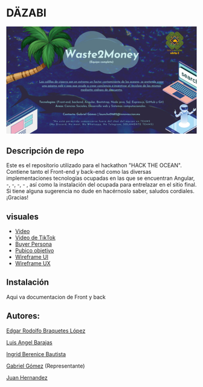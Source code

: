 # DÄZABI
![banner-waste2money](CloudTaxers_.png)

## Descripción de repo

Este es el repositorio utilizado para el hackathon "HACK THE OCEAN". Contiene tanto el Front-end y back-end como las diversas implementaciones tecnologías ocupadas en las que se encuentran Angular, -, -, -, - , así como la instalación del ocupada para entrelazar en el sitio final. Si tiene alguna sugerencia no dude en hacérnoslo saber, saludos cordiales. ¡Gracias!

## visuales 
- [Video](https://www.youtube.com/watch?v=T_od3nS6WAU)
- [Video de TikTok]()
- [Buyer Persona]()
- [Pubico objetivo]()
- [Wireframe UI]()
- [Wireframe UX]()

## Instalación

Aqui va documentacion de Front y back 

## Autores: 
[Edgar Rodolfo Braquetes López](https://github.com/Braquetes)

[Luis Angel Barajas](https://github.com/BarajasAngel)

[Ingrid Berenice Bautista](https://github.com/IngridBandgel)

[Gabriel Gómez](https://github.com/gomez50057) (Representante)

[Juan Hernandez](https://github.com/grayTurtle01)
